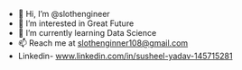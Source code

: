 - 👋 Hi, I’m @slothengineer
- 👀 I’m interested in Great Future
- 🌱 I’m currently learning Data Science
- 📫 Reach me at slothenginner108@gmail.com
- Linkedin- www.linkedin.com/in/susheel-yadav-145715281 

<!---
slothengineer/slothengineer is a ✨ special ✨ repository because its `README.md` (this file) appears on your GitHub profile.
You can click the Preview link to take a look at your changes.
--->
